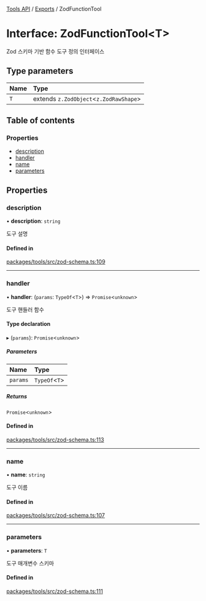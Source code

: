 <!-- 
 ⚠️  AUTO-GENERATED FILE - DO NOT EDIT MANUALLY
 This file is automatically generated by scripts/docs-generator.js
 To make changes, edit the source TypeScript files or update the generator script
-->

[Tools API](../../) / [Exports](../modules) / ZodFunctionTool

# Interface: ZodFunctionTool\<T\>

Zod 스키마 기반 함수 도구 정의 인터페이스

## Type parameters

| Name | Type |
| :------ | :------ |
| `T` | extends `z.ZodObject`\<`z.ZodRawShape`\> |

## Table of contents

### Properties

- [description](ZodFunctionTool#description)
- [handler](ZodFunctionTool#handler)
- [name](ZodFunctionTool#name)
- [parameters](ZodFunctionTool#parameters)

## Properties

### description

• **description**: `string`

도구 설명

#### Defined in

[packages/tools/src/zod-schema.ts:109](https://github.com/woojubb/robota/blob/b0cf7aa96e615a2c6055b8b6239ad3905ce992d6/packages/tools/src/zod-schema.ts#L109)

___

### handler

• **handler**: (`params`: `TypeOf`\<`T`\>) => `Promise`\<`unknown`\>

도구 핸들러 함수

#### Type declaration

▸ (`params`): `Promise`\<`unknown`\>

##### Parameters

| Name | Type |
| :------ | :------ |
| `params` | `TypeOf`\<`T`\> |

##### Returns

`Promise`\<`unknown`\>

#### Defined in

[packages/tools/src/zod-schema.ts:113](https://github.com/woojubb/robota/blob/b0cf7aa96e615a2c6055b8b6239ad3905ce992d6/packages/tools/src/zod-schema.ts#L113)

___

### name

• **name**: `string`

도구 이름

#### Defined in

[packages/tools/src/zod-schema.ts:107](https://github.com/woojubb/robota/blob/b0cf7aa96e615a2c6055b8b6239ad3905ce992d6/packages/tools/src/zod-schema.ts#L107)

___

### parameters

• **parameters**: `T`

도구 매개변수 스키마

#### Defined in

[packages/tools/src/zod-schema.ts:111](https://github.com/woojubb/robota/blob/b0cf7aa96e615a2c6055b8b6239ad3905ce992d6/packages/tools/src/zod-schema.ts#L111)
